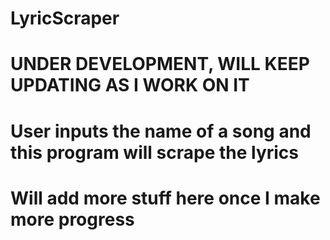 # LyricScraper
# UNDER DEVELOPMENT, WILL KEEP UPDATING AS I WORK ON IT
# User inputs the name of a song and this program will scrape the lyrics
# Will add more stuff here once I make more progress
